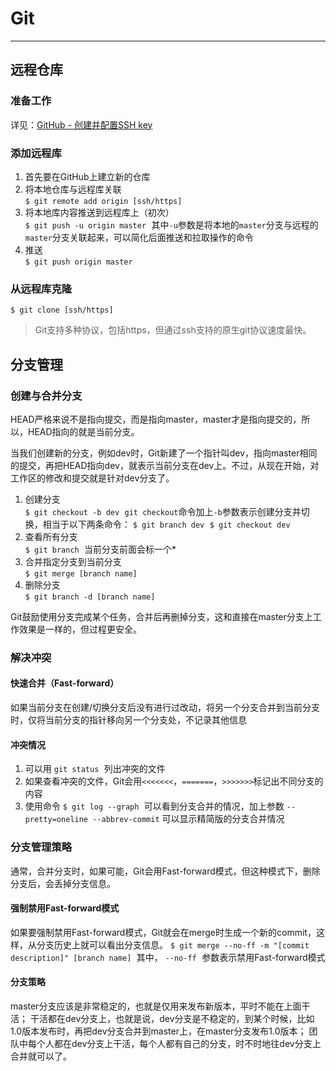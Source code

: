 # Git
---
## 远程仓库

### 准备工作
详见：[GitHub - 创建并配置SSH key](https://help.github.com/articles/connecting-to-github-with-ssh/)

### 添加远程库
1. 首先要在GitHub上建立新的仓库
2. 将本地仓库与远程库关联  
<font face = "Courier New"> `$ git remote add origin [ssh/https]` </font>
3. 将本地库内容推送到远程库上（初次）  
<font face = "Courier New"> `$ git push -u origin master` </font>
其中`-u`参数是将本地的`master`分支与远程的`master`分支关联起来，可以简化后面推送和拉取操作的命令
4. 推送  
<font face = "Courier New"> `$ git push origin master` </font>

### 从远程库克隆
<font face = "Courier New"> `$ git clone [ssh/https]` </font>

> Git支持多种协议，包括https，但通过ssh支持的原生git协议速度最快。

## 分支管理

### 创建与合并分支
HEAD严格来说不是指向提交，而是指向master，master才是指向提交的，所以，HEAD指向的就是当前分支。

当我们创建新的分支，例如dev时，Git新建了一个指针叫dev，指向master相同的提交，再把HEAD指向dev，就表示当前分支在dev上。不过，从现在开始，对工作区的修改和提交就是针对dev分支了。

1. 创建分支  
<font face = "Courier New"> `$ git checkout -b dev` </font>
`git checkout`命令加上`-b`参数表示创建分支并切换，相当于以下两条命令：
<font face = "Courier New"> `$ git branch dev` </font>
<font face = "Courier New"> `$ git checkout dev` </font>
2. 查看所有分支  
<font face = "Courier New"> `$ git branch` </font>
当前分支前面会标一个*
3. 合并指定分支到当前分支  
<font face = "Courier New"> `$ git merge [branch name]` </font>
4. 删除分支  
<font face = "Courier New"> `$ git branch -d [branch name]` </font>

Git鼓励使用分支完成某个任务，合并后再删掉分支，这和直接在master分支上工作效果是一样的，但过程更安全。

### 解决冲突
#### 快速合并（Fast-forward）
如果当前分支在创建/切换分支后没有进行过改动，将另一个分支合并到当前分支时，仅将当前分支的指针移向另一个分支处，不记录其他信息

#### 冲突情况
1. 可以用 <font face = "Courier New"> `git status` </font> 列出冲突的文件
2. 如果查看冲突的文件，Git会用`<<<<<<<`，`=======`，`>>>>>>>`标记出不同分支的内容
3. 使用命令
<font face = "Courier New"> `$ git log --graph` </font>
可以看到分支合并的情况，加上参数
<font face = "Courier New"> `--pretty=oneline --abbrev-commit`</font>
可以显示精简版的分支合并情况

### 分支管理策略
通常，合并分支时，如果可能，Git会用Fast-forward模式，但这种模式下，删除分支后，会丢掉分支信息。

#### 强制禁用Fast-forward模式
如果要强制禁用Fast-forward模式，Git就会在merge时生成一个新的commit，这样，从分支历史上就可以看出分支信息。
<font face = "Courier New"> `$ git merge --no-ff -m "[commit description]" [branch name]` </font>
其中， <font face = "Courier New"> `--no-ff` </font> 参数表示禁用Fast-forward模式

#### 分支策略
master分支应该是非常稳定的，也就是仅用来发布新版本，平时不能在上面干活；
干活都在dev分支上，也就是说，dev分支是不稳定的，到某个时候，比如1.0版本发布时，再把dev分支合并到master上，在master分支发布1.0版本；
团队中每个人都在dev分支上干活，每个人都有自己的分支，时不时地往dev分支上合并就可以了。